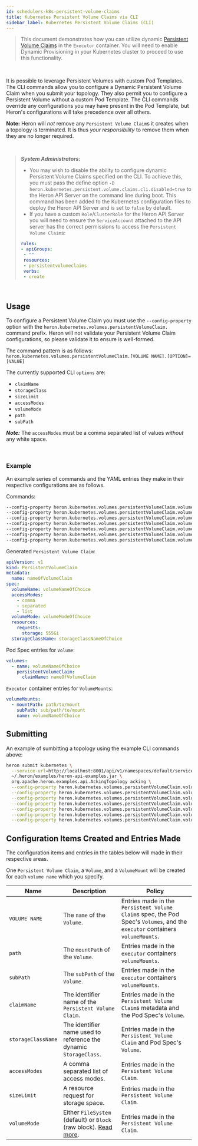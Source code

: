 ```yaml
---
id: schedulers-k8s-persistent-volume-claims
title: Kubernetes Persistent Volume Claims via CLI
sidebar_label: Kubernetes Persistent Volume Claims (CLI)
---
```

<!--
    Licensed to the Apache Software Foundation (ASF) under one
    or more contributor license agreements.  See the NOTICE file
    distributed with this work for additional information
    regarding copyright ownership.  The ASF licenses this file
    to you under the Apache License, Version 2.0 (the
    "License"); you may not use this file except in compliance
    with the License.  You may obtain a copy of the License at
      http://www.apache.org/licenses/LICENSE-2.0
    Unless required by applicable law or agreed to in writing,
    software distributed under the License is distributed on an
    "AS IS" BASIS, WITHOUT WARRANTIES OR CONDITIONS OF ANY
    KIND, either express or implied.  See the License for the
    specific language governing permissions and limitations
    under the License.
-->

> This document demonstrates how you can utilize dynamic [Persistent Volume Claims](https://kubernetes.io/docs/concepts/storage/dynamic-provisioning/) in the `Executor` container. You will need to enable Dynamic Provisioning in your Kubernetes cluster to proceed to use this functionality.

<br/>

It is possible to leverage Persistent Volumes with custom Pod Templates. The CLI commands allow you to configure a Dynamic Persistent Volume Claim when you submit your topology. They also permit you to configure a Persistent Volume without a custom Pod Template. The CLI commands override any configurations you may have present in the Pod Template, but Heron's configurations will take precedence over all others.

**Note:** Heron will *not* remove any `Persistent Volume Claim`s it creates when a topology is terminated. It is thus *your responsibility* to remove them when they are no longer required.

<br>

> ***System Administrators:***
>
> * You may wish to disable the ability to configure dynamic Persistent Volume Claims specified on the CLI. To achieve this, you must pass the define option `-D heron.kubernetes.persistent.volume.claims.cli.disabled=true` to the Heron API Server on the command line during boot. This command has been added to the Kubernetes configuration files to deploy the Heron API Server and is set to `false` by default.
> * If you have a custom `Role`/`ClusterRole` for the Heron API Server you will need to ensure the `ServiceAccount` attached to the API server has the correct permissions to access the `Persistent Volume Claim`s:
>
>```yaml
>rules:
>- apiGroups: 
>  - ""
>  resources: 
>  - persistentvolumeclaims
>  verbs: 
>  - create
>```

<br>

## Usage

To configure a Persistent Volume Claim you must use the `--config-property` option with the `heron.kubernetes.volumes.persistentVolumeClaim.` command prefix. Heron will not validate your Persistent Volume Claim configurations, so please validate it to ensure is well-formed.

The command pattern is as follows:
`heron.kubernetes.volumes.persistentVolumeClaim.[VOLUME NAME].[OPTION]=[VALUE]`

The currently supported CLI `options` are:

* `claimName`
* `storageClass`
* `sizeLimit`
* `accessModes`
* `volumeMode`
* `path`
* `subPath`

***Note:*** The `accessModes` must be a comma separated list of values *without* any white space.

<br>

### Example

An example series of commands and the YAML entries they make in their respective configurations are as follows.

Commands:

```bash
--config-property heron.kubernetes.volumes.persistentVolumeClaim.volumeNameOfChoice.claimName=nameOfVolumeClaim
--config-property heron.kubernetes.volumes.persistentVolumeClaim.volumeNameOfChoice.storageClassName=storageClassNameOfChoice
--config-property heron.kubernetes.volumes.persistentVolumeClaim.volumeNameOfChoice.accessModes=comma,separated,list
--config-property heron.kubernetes.volumes.persistentVolumeClaim.volumeNameOfChoice.sizeLimit=555Gi
--config-property heron.kubernetes.volumes.persistentVolumeClaim.volumeNameOfChoice.volumeMode=volumeModeOfChoice
--config-property heron.kubernetes.volumes.persistentVolumeClaim.volumeNameOfChoice.path=path/to/mount
--config-property heron.kubernetes.volumes.persistentVolumeClaim.volumeNameOfChoice.subPath=sub/path/to/mount
```

Generated `Persistent Volume Claim`:

```yaml
apiVersion: v1
kind: PersistentVolumeClaim
metadata:
  name: nameOfVolumeClaim
spec:
  volumeName: volumeNameOfChoice
  accessModes:
    - comma
    - separated
    - list
  volumeMode: volumeModeOfChoice
  resources:
    requests:
      storage: 555Gi
  storageClassName: storageClassNameOfChoice
```

Pod Spec entries for `Volume`:

```yaml
volumes:
  - name: volumeNameOfChoice
    persistentVolumeClaim:
      claimName: nameOfVolumeClaim
```

`Executor` container entries for `VolumeMounts`:

```yaml
volumeMounts:
  - mountPath: path/to/mount
    subPath: sub/path/to/mount
    name: volumeNameOfChoice
```

## Submitting

An example of sumbitting a topology using the example CLI commands above:

```bash
heron submit kubernetes \
  --service-url=http://localhost:8001/api/v1/namespaces/default/services/heron-apiserver:9000/proxy \
  ~/.heron/examples/heron-api-examples.jar \
  org.apache.heron.examples.api.AckingTopology acking \
  --config-property heron.kubernetes.volumes.persistentVolumeClaim.volumeNameOfChoice.claimName=nameOfVolumeClaim \
  --config-property heron.kubernetes.volumes.persistentVolumeClaim.volumeNameOfChoice.storageClassName=storageClassNameOfChoice \
  --config-property heron.kubernetes.volumes.persistentVolumeClaim.volumeNameOfChoice.accessModes=comma,separated,list \
  --config-property heron.kubernetes.volumes.persistentVolumeClaim.volumeNameOfChoice.sizeLimit=555Gi \
  --config-property heron.kubernetes.volumes.persistentVolumeClaim.volumeNameOfChoice.volumeMode=volumeModeOfChoice \
  --config-property heron.kubernetes.volumes.persistentVolumeClaim.volumeNameOfChoice.path=path/to/mount \
  --config-property heron.kubernetes.volumes.persistentVolumeClaim.volumeNameOfChoice.subPath=sub/path/to/mount
```

## Configuration Items Created and Entries Made

The configuration items and entries in the tables below will made in their respective areas.

One `Persistent Volume Claim`, a `Volume`, and a `VolumeMount` will be created for each `volume name` which you specify.

| Name | Description | Policy |
|---|---|---|
| `VOLUME NAME` | The `name` of the `Volume`. | Entries made in the `Persistent Volume Claim`s spec, the Pod Spec's `Volumes`, and the `executor` containers `volumeMounts`.
| `path` | The `mountPath` of the `Volume`. | Entries made in the `executor` containers `volumeMounts`.
| `subPath` | The `subPath` of the `Volume`. | Entries made in the `executor` containers `volumeMounts`.
| `claimName` | The identifier name of the `Persistent Volume Claim`. | Entries made in the `Persistent Volume Claim`s metadata and the Pod Spec's `Volume`.
| `storageClassName` | The identifier name used to reference the dynamic `StorageClass`. | Entries made in the `Persistent Volume Claim` and Pod Spec's `Volume`.
| `accessModes` | A comma separated list of access modes. | Entries made in the `Persistent Volume Claim`.
| `sizeLimit` | A resource request for storage space. | Entries made in the `Persistent Volume Claim`.
| `volumeMode` | Either `FileSystem` (default) or `Block` (raw block). [Read more](https://kubernetes.io/docs/concepts/storage/_print/#volume-mode). | Entries made in the `Persistent Volume Claim`.
